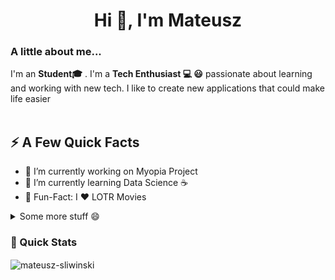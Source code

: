<h1 align="center">Hi 👋, I'm Mateusz</h1>

### A little about me...
I'm an **Student🎓** . I'm a **Tech Enthusiast 💻 😃** passionate about learning and working with new tech. I like to create new applications that could make life easier <br/><br/>



## ⚡️ A Few Quick Facts

- 🔭 I’m currently working on Myopia Project
- 🌱 I’m currently learning Data Science ☕
- 🎉 Fun-Fact: I ❤️ LOTR Movies



<details>
  <summary>Some more stuff 😄</summary>
  

### ⚙️ Some Tool and Tech I use
<p align="left"> <a href="https://getbootstrap.com" target="_blank" rel="noreferrer"> <img src="https://raw.githubusercontent.com/devicons/devicon/master/icons/bootstrap/bootstrap-plain-wordmark.svg" alt="bootstrap" width="40" height="40"/> </a> <a href="https://www.djangoproject.com/" target="_blank" rel="noreferrer"> <img src="https://raw.githubusercontent.com/devicons/devicon/master/icons/django/django-original.svg" alt="django" width="40" height="40"/> </a> <a href="https://git-scm.com/" target="_blank" rel="noreferrer"> <img src="https://www.vectorlogo.zone/logos/git-scm/git-scm-icon.svg" alt="git" width="40" height="40"/> </a> <a href="https://www.w3.org/html/" target="_blank" rel="noreferrer"> <img src="https://raw.githubusercontent.com/devicons/devicon/master/icons/html5/html5-original-wordmark.svg" alt="html5" width="40" height="40"/> </a> <a href="https://www.linux.org/" target="_blank" rel="noreferrer"> <img src="https://raw.githubusercontent.com/devicons/devicon/master/icons/linux/linux-original.svg" alt="linux" width="40" height="40"/> </a> <a href="https://www.mysql.com/" target="_blank" rel="noreferrer"> <img src="https://raw.githubusercontent.com/devicons/devicon/master/icons/mysql/mysql-original-wordmark.svg" alt="mysql" width="40" height="40"/> </a> <a href="https://www.postgresql.org" target="_blank" rel="noreferrer"> <img src="https://raw.githubusercontent.com/devicons/devicon/master/icons/postgresql/postgresql-original-wordmark.svg" alt="postgresql" width="40" height="40"/> </a> <a href="https://www.python.org" target="_blank" rel="noreferrer"> <img src="https://raw.githubusercontent.com/devicons/devicon/master/icons/python/python-original.svg" alt="python" width="40" height="40"/> </a> </p>

</details>


### 🚀 Quick Stats

<p><img align="center" src="https://github-readme-stats.vercel.app/api/top-langs?username=mateusz-sliwinski&show_icons=true&locale=en&layout=compact" alt="mateusz-sliwinski" /></p>
